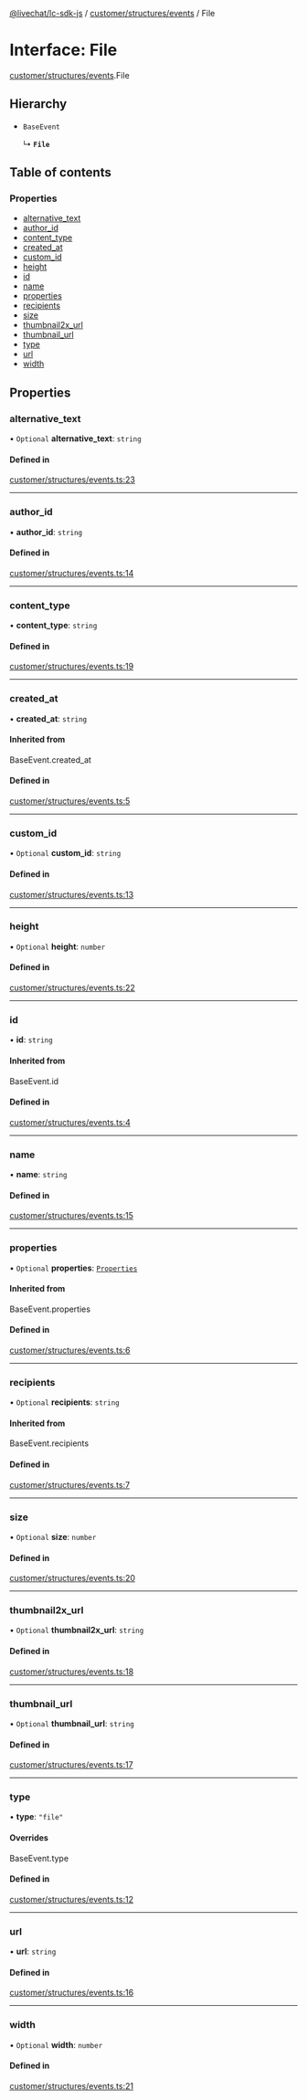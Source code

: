 [@livechat/lc-sdk-js](../README.md) / [customer/structures/events](../modules/customer_structures_events.md) / File

# Interface: File

[customer/structures/events](../modules/customer_structures_events.md).File

## Hierarchy

- `BaseEvent`

  ↳ **`File`**

## Table of contents

### Properties

- [alternative\_text](customer_structures_events.File.md#alternative_text)
- [author\_id](customer_structures_events.File.md#author_id)
- [content\_type](customer_structures_events.File.md#content_type)
- [created\_at](customer_structures_events.File.md#created_at)
- [custom\_id](customer_structures_events.File.md#custom_id)
- [height](customer_structures_events.File.md#height)
- [id](customer_structures_events.File.md#id)
- [name](customer_structures_events.File.md#name)
- [properties](customer_structures_events.File.md#properties)
- [recipients](customer_structures_events.File.md#recipients)
- [size](customer_structures_events.File.md#size)
- [thumbnail2x\_url](customer_structures_events.File.md#thumbnail2x_url)
- [thumbnail\_url](customer_structures_events.File.md#thumbnail_url)
- [type](customer_structures_events.File.md#type)
- [url](customer_structures_events.File.md#url)
- [width](customer_structures_events.File.md#width)

## Properties

### alternative\_text

• `Optional` **alternative\_text**: `string`

#### Defined in

[customer/structures/events.ts:23](https://github.com/livechat/lc-sdk-js/blob/8462be9/src/customer/structures/events.ts#L23)

___

### author\_id

• **author\_id**: `string`

#### Defined in

[customer/structures/events.ts:14](https://github.com/livechat/lc-sdk-js/blob/8462be9/src/customer/structures/events.ts#L14)

___

### content\_type

• **content\_type**: `string`

#### Defined in

[customer/structures/events.ts:19](https://github.com/livechat/lc-sdk-js/blob/8462be9/src/customer/structures/events.ts#L19)

___

### created\_at

• **created\_at**: `string`

#### Inherited from

BaseEvent.created\_at

#### Defined in

[customer/structures/events.ts:5](https://github.com/livechat/lc-sdk-js/blob/8462be9/src/customer/structures/events.ts#L5)

___

### custom\_id

• `Optional` **custom\_id**: `string`

#### Defined in

[customer/structures/events.ts:13](https://github.com/livechat/lc-sdk-js/blob/8462be9/src/customer/structures/events.ts#L13)

___

### height

• `Optional` **height**: `number`

#### Defined in

[customer/structures/events.ts:22](https://github.com/livechat/lc-sdk-js/blob/8462be9/src/customer/structures/events.ts#L22)

___

### id

• **id**: `string`

#### Inherited from

BaseEvent.id

#### Defined in

[customer/structures/events.ts:4](https://github.com/livechat/lc-sdk-js/blob/8462be9/src/customer/structures/events.ts#L4)

___

### name

• **name**: `string`

#### Defined in

[customer/structures/events.ts:15](https://github.com/livechat/lc-sdk-js/blob/8462be9/src/customer/structures/events.ts#L15)

___

### properties

• `Optional` **properties**: [`Properties`](customer_structures_structures.Properties.md)

#### Inherited from

BaseEvent.properties

#### Defined in

[customer/structures/events.ts:6](https://github.com/livechat/lc-sdk-js/blob/8462be9/src/customer/structures/events.ts#L6)

___

### recipients

• `Optional` **recipients**: `string`

#### Inherited from

BaseEvent.recipients

#### Defined in

[customer/structures/events.ts:7](https://github.com/livechat/lc-sdk-js/blob/8462be9/src/customer/structures/events.ts#L7)

___

### size

• `Optional` **size**: `number`

#### Defined in

[customer/structures/events.ts:20](https://github.com/livechat/lc-sdk-js/blob/8462be9/src/customer/structures/events.ts#L20)

___

### thumbnail2x\_url

• `Optional` **thumbnail2x\_url**: `string`

#### Defined in

[customer/structures/events.ts:18](https://github.com/livechat/lc-sdk-js/blob/8462be9/src/customer/structures/events.ts#L18)

___

### thumbnail\_url

• `Optional` **thumbnail\_url**: `string`

#### Defined in

[customer/structures/events.ts:17](https://github.com/livechat/lc-sdk-js/blob/8462be9/src/customer/structures/events.ts#L17)

___

### type

• **type**: ``"file"``

#### Overrides

BaseEvent.type

#### Defined in

[customer/structures/events.ts:12](https://github.com/livechat/lc-sdk-js/blob/8462be9/src/customer/structures/events.ts#L12)

___

### url

• **url**: `string`

#### Defined in

[customer/structures/events.ts:16](https://github.com/livechat/lc-sdk-js/blob/8462be9/src/customer/structures/events.ts#L16)

___

### width

• `Optional` **width**: `number`

#### Defined in

[customer/structures/events.ts:21](https://github.com/livechat/lc-sdk-js/blob/8462be9/src/customer/structures/events.ts#L21)
